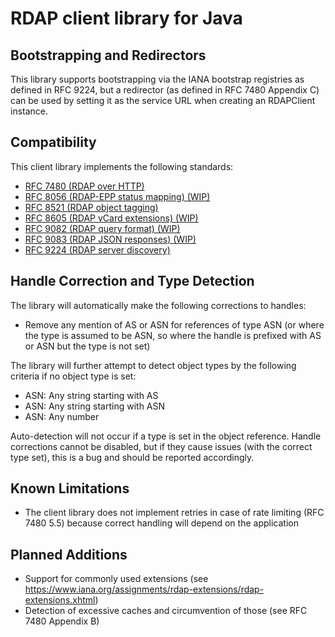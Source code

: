 # RDAP client library for Java

## Bootstrapping and Redirectors
This library supports bootstrapping via the IANA bootstrap registries as defined in RFC 9224, but a redirector (as defined in RFC 7480 Appendix C) can be used by setting it as the service URL when creating an RDAPClient instance.

## Compatibility
This client library implements the following standards:
- [RFC 7480 (RDAP over HTTP)](https://datatracker.ietf.org/doc/html/rfc7480)
- [RFC 8056 (RDAP-EPP status mapping) (WIP)](https://datatracker.ietf.org/doc/html/rfc8056)
- [RFC 8521 (RDAP object tagging)](https://datatracker.ietf.org/doc/html/rfc8521)
- [RFC 8605 (RDAP vCard extensions) (WIP)](https://datatracker.ietf.org/doc/html/rfc8605)
- [RFC 9082 (RDAP query format) (WIP)](https://datatracker.ietf.org/doc/html/rfc9082)
- [RFC 9083 (RDAP JSON responses) (WIP)](https://datatracker.ietf.org/doc/html/rfc9083)
- [RFC 9224 (RDAP server discovery)](https://datatracker.ietf.org/doc/html/rfc9224)

## Handle Correction and Type Detection
The library will automatically make the following corrections to handles:
- Remove any mention of AS or ASN for references of type ASN (or where the type is assumed to be ASN, so where the handle is prefixed with AS or ASN but the type is not set)

The library will further attempt to detect object types by the following criteria if no object type is set:
- ASN: Any string starting with AS
- ASN: Any string starting with ASN
- ASN: Any number

Auto-detection will not occur if a type is set in the object reference. Handle corrections cannot be disabled, but if they cause issues (with the correct type set), this is a bug and should be reported accordingly.

## Known Limitations
- The client library does not implement retries in case of rate limiting (RFC 7480 5.5) because correct handling will depend on the application

## Planned Additions
- Support for commonly used extensions (see https://www.iana.org/assignments/rdap-extensions/rdap-extensions.xhtml)
- Detection of excessive caches and circumvention of those (see RFC 7480 Appendix B)